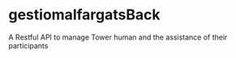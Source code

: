 # gestiomalfargatsBack
A Restful API to manage Tower human and the assistance of their participants
